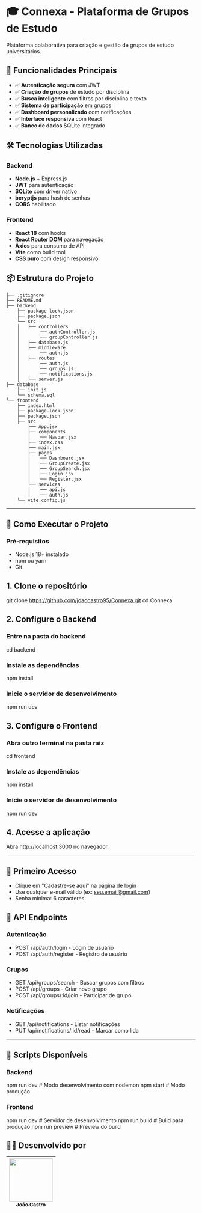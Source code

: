 # 🎓 Connexa - Plataforma de Grupos de Estudo
Plataforma colaborativa para criação e gestão de grupos de estudo universitários.

## 🚀 Funcionalidades Principais

- ✅ **Autenticação segura** com JWT
- ✅ **Criação de grupos** de estudo por disciplina
- ✅ **Busca inteligente** com filtros por disciplina e texto
- ✅ **Sistema de participação** em grupos
- ✅ **Dashboard personalizado** com notificações
- ✅ **Interface responsiva** com React
- ✅ **Banco de dados** SQLite integrado

## 🛠️ Tecnologias Utilizadas

### Backend
- **Node.js** + Express.js
- **JWT** para autenticação
- **SQLite** com driver nativo
- **bcryptjs** para hash de senhas
- **CORS** habilitado

### Frontend
- **React 18** com hooks
- **React Router DOM** para navegação
- **Axios** para consumo de API
- **Vite** como build tool
- **CSS puro** com design responsivo

## 📦 Estrutura do Projeto

```
├── .gitignore
├── README.md
├── backend
    ├── package-lock.json
    ├── package.json
    └── src
    │   ├── controllers
    │       ├── authController.js
    │       └── groupController.js
    │   ├── database.js
    │   ├── middleware
    │       └── auth.js
    │   ├── routes
    │       ├── auth.js
    │       ├── groups.js
    │       └── notifications.js
    │   └── server.js
├── database
    ├── init.js
    └── schema.sql
└── frontend
    ├── index.html
    ├── package-lock.json
    ├── package.json
    ├── src
        ├── App.jsx
        ├── components
        │   └── Navbar.jsx
        ├── index.css
        ├── main.jsx
        ├── pages
        │   ├── Dashboard.jsx
        │   ├── GroupCreate.jsx
        │   ├── GroupSearch.jsx
        │   ├── Login.jsx
        │   └── Register.jsx
        └── services
        │   ├── api.js
        │   └── auth.js
    └── vite.config.js
```

--------------- 

## 🏁 Como Executar o Projeto

### Pré-requisitos
- Node.js 18+ instalado
- npm ou yarn
- Git

## 1. Clone o repositório
git clone https://github.com/joaocastro95/Connexa.git
cd Connexa


## 2. Configure o Backend

### Entre na pasta do backend
cd backend

### Instale as dependências
npm install

### Inicie o servidor de desenvolvimento
npm run dev


## 3. Configure o Frontend

### Abra outro terminal na pasta raiz
cd frontend

### Instale as dependências
npm install

### Inicie o servidor de desenvolvimento
npm run dev


## 4. Acesse a aplicação
Abra http://localhost:3000 no navegador.


--------------- 



## 👤 Primeiro Acesso
- Clique em "Cadastre-se aqui" na página de login
- Use qualquer e-mail válido (ex: seu.email@gmail.com)
- Senha mínima: 6 caracteres

## 📡 API Endpoints
### Autenticação
- POST /api/auth/login - Login de usuário
- POST /api/auth/register - Registro de usuário

### Grupos
- GET /api/groups/search - Buscar grupos com filtros
- POST /api/groups - Criar novo grupo
- POST /api/groups/:id/join - Participar de grupo

### Notificações
- GET /api/notifications - Listar notificações
- PUT /api/notifications/:id/read - Marcar como lida


--------------- 



## 🚀 Scripts Disponíveis
### Backend
npm run dev      # Modo desenvolvimento com nodemon
npm start        # Modo produção

### Frontend
npm run dev      # Servidor de desenvolvimento
npm run build    # Build para produção
npm run preview  # Preview do build




## 👨‍💻 Desenvolvido por

| [<img loading="lazy" src="https://avatars.githubusercontent.com/u/132524175?v=4" width=115><br><sub>João Castro</sub>](https://github.com/joaocastro95) |
| --- |